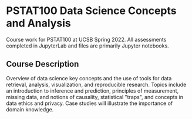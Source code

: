# PSTAT100 Data Science Concepts and Analysis
Course work for PSTAT100 at UCSB Spring 2022. 
All assessments completed in JupyterLab and files are primarily Jupyter notebooks.

## Course Description
Overview of data science key concepts and the use of tools for data retrieval, analysis, visualization, and reproducible research. Topics include an introduction to inference and prediction, principles of measurement, missing data, and notions of causality, statistical "traps", and concepts in data ethics and privacy. Case studies will illustrate the importance of domain knowledge.



